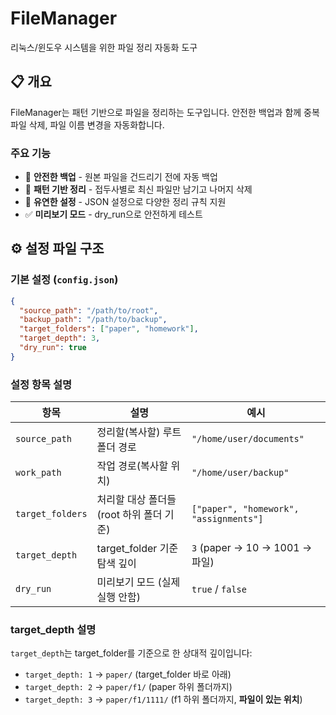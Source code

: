 # FileManager

리눅스/윈도우 시스템을 위한 파일 정리 자동화 도구

## 📋 개요

FileManager는 패턴 기반으로 파일을 정리하는 도구입니다. 안전한 백업과 함께 중복 파일 삭제, 파일 이름 변경을 자동화합니다.

### 주요 기능
- 🔄 **안전한 백업** - 원본 파일을 건드리기 전에 자동 백업
- 📁 **패턴 기반 정리** - 접두사별로 최신 파일만 남기고 나머지 삭제
- 🔧 **유연한 설정** - JSON 설정으로 다양한 정리 규칙 지원
- ✅ **미리보기 모드** - dry_run으로 안전하게 테스트


## ⚙️ 설정 파일 구조

### 기본 설정 (`config.json`)

```json
{
  "source_path": "/path/to/root",
  "backup_path": "/path/to/backup",
  "target_folders": ["paper", "homework"],
  "target_depth": 3,
  "dry_run": true
}
```

### 설정 항목 설명

| 항목 | 설명 | 예시 |
|------|------|------|
| `source_path` | 정리할(복사할) 루트 폴더 경로 | `"/home/user/documents"` |
| `work_path` | 작업 경로(복사할 위치) | `"/home/user/backup"` |
| `target_folders` | 처리할 대상 폴더들(root 하위 폴더 기준) | `["paper", "homework", "assignments"]` |
| `target_depth` | target_folder 기준 탐색 깊이 | `3` (paper → 10 → 1001 → 파일) |
| `dry_run` | 미리보기 모드 (실제 실행 안함) | `true` / `false` |

### target_depth 설명

`target_depth`는 target_folder를 기준으로 한 상대적 깊이입니다:

- `target_depth: 1` → `paper/` (target_folder 바로 아래)
- `target_depth: 2` → `paper/f1/` (paper 하위 폴더까지)
- `target_depth: 3` → `paper/f1/1111/` (f1 하위  폴더까지, **파일이 있는 위치**)